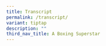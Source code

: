 ```yaml
---
title: Transcript
permalink: /transcript/
variant: tiptap
description: ""
third_nav_title: A Boxing Superstar
---
```

